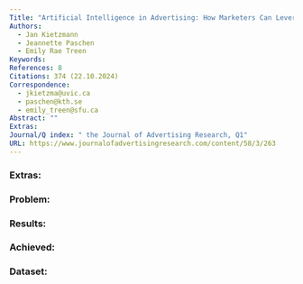 ```yaml
---
Title: "Artificial Intelligence in Advertising: How Marketers Can Leverage Artificial Intelligence Along the Consumer Journey"
Authors:
  - Jan Kietzmann
  - Jeannette Paschen
  - Emily Rae Treen
Keywords: 
References: 8
Citations: 374 (22.10.2024)
Correspondence:
  - jkietzma@uvic.ca
  - paschen@kth.se
  - emily_treen@sfu.ca
Abstract: ""
Extras: 
Journal/Q index: " the Journal of Advertising Research, Q1"
URL: https://www.journalofadvertisingresearch.com/content/58/3/263
---
```



### Extras: 
### Problem: 
### Results: 
### Achieved: 
### Dataset: